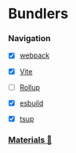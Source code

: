 # Bundlers

### Navigation
- [x] [webpack](https://webpack.js.org/)
- [x] [Vite](https://vitejs.dev/)
- [ ] [Rollup](https://rollupjs.org/)
- [x] [esbuild](https://esbuild.github.io/)
- [x] [tsup](https://tsup.egoist.dev/)


### [Materials 📂](./materials.md)
